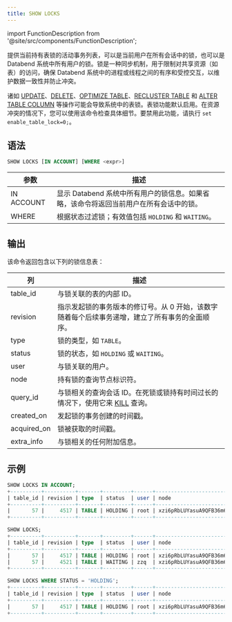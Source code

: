```yaml
---
title: SHOW LOCKS
---
```

import FunctionDescription from '@site/src/components/FunctionDescription';

<FunctionDescription description="引入或更新: v1.2.262"/>

提供当前持有表锁的活动事务列表，可以是当前用户在所有会话中的锁，也可以是 Databend 系统中所有用户的锁。锁是一种同步机制，用于限制对共享资源（如表）的访问，确保 Databend 系统中的进程或线程之间的有序和受控交互，以维护数据一致性并防止冲突。

诸如 [UPDATE](../../10-dml/dml-update.md)、[DELETE](../../10-dml/dml-delete-from.md)、[OPTIMIZE TABLE](../01-table/60-optimize-table.md)、[RECLUSTER TABLE](../06-clusterkey/dml-recluster-table.md) 和 [ALTER TABLE COLUMN](../01-table/90-alter-table-column.md) 等操作可能会导致系统中的表锁。表锁功能默认启用。在资源冲突的情况下，您可以使用该命令检查具体细节。要禁用此功能，请执行 `set enable_table_lock=0;`。

## 语法

```sql
SHOW LOCKS [IN ACCOUNT] [WHERE <expr>]
```

| 参数       | 描述                                                                                                                                |
|------------|-------------------------------------------------------------------------------------------------------------------------------------|
| IN ACCOUNT | 显示 Databend 系统中所有用户的锁信息。如果省略，该命令将返回当前用户在所有会话中的锁。 |
| WHERE      | 根据状态过滤锁；有效值包括 `HOLDING` 和 `WAITING`。                                                                                  |

## 输出

该命令返回包含以下列的锁信息表：

| 列          | 描述                                                                                                                                                                                                             |
|-------------|------------------------------------------------------------------------------------------------------------------------------------------------------------------------------------------------------------------|
| table_id    | 与锁关联的表的内部 ID。                                                                                                                                                                                          |
| revision    | 指示发起锁的事务版本的修订号。从 0 开始，该数字随着每个后续事务递增，建立了所有事务的全面顺序。                                                                                                                |
| type        | 锁的类型，如 `TABLE`。                                                                                                                                                                                           |
| status      | 锁的状态，如 `HOLDING` 或 `WAITING`。                                                                                                                                                                            |
| user        | 与锁关联的用户。                                                                                                                                                                                                |
| node        | 持有锁的查询节点标识符。                                                                                                                                                                                        |
| query_id    | 与锁相关的查询会话 ID。在死锁或锁持有时间过长的情况下，使用它来 [KILL](/sql/sql-commands/administration-cmds/kill) 查询。                                                                                         |
| created_on  | 发起锁的事务创建的时间戳。                                                                                                                                                                                      |
| acquired_on | 锁被获取的时间戳。                                                                                                                                                                                              |
| extra_info  | 与锁相关的任何附加信息。                                                                                                                                                                                        |

## 示例

```sql
SHOW LOCKS IN ACCOUNT;
+----------+----------+-------+---------+------+------------------------+--------------------------------------+----------------------------+----------------------------+------------+
| table_id | revision | type  | status  | user | node                   | query_id                             | created_on                 | acquired_on                | extra_info |
+----------+----------+-------+---------+------+------------------------+--------------------------------------+----------------------------+----------------------------+------------+
|       57 |     4517 | TABLE | HOLDING | root | xzi6pRbLUYasuA9QFB36m6 | d7989971-d5ec-4764-8e37-afe38ebc13e2 | 2023-12-13 09:56:47.295684 | 2023-12-13 09:56:47.310805 |            |
+----------+----------+-------+---------+------+------------------------+--------------------------------------+----------------------------+----------------------------+------------+

SHOW LOCKS;
+----------+----------+-------+---------+------+------------------------+--------------------------------------+----------------------------+----------------------------+------------+
| table_id | revision | type  | status  | user | node                   | query_id                             | created_on                 | acquired_on                | extra_info |
+----------+----------+-------+---------+------+------------------------+--------------------------------------+----------------------------+----------------------------+------------+
|       57 |     4517 | TABLE | HOLDING | root | xzi6pRbLUYasuA9QFB36m6 | d7989971-d5ec-4764-8e37-afe38ebc13e2 | 2023-12-13 09:56:47.295684 | 2023-12-13 09:56:47.310805 |            |
|       57 |     4521 | TABLE | WAITING | zzq  | xzi6pRbLUYasuA9QFB36m6 | 4bc78044-d4fc-4fe1-a5c5-ff6ab1e3e372 | 2023-12-13 09:56:48.419774 | NULL                       |            |
+----------+----------+-------+---------+------+------------------------+--------------------------------------+----------------------------+----------------------------+------------+

SHOW LOCKS WHERE STATUS = 'HOLDING';
+----------+----------+-------+---------+------+------------------------+--------------------------------------+----------------------------+----------------------------+------------+
| table_id | revision | type  | status  | user | node                   | query_id                             | created_on                 | acquired_on                | extra_info |
+----------+----------+-------+---------+------+------------------------+--------------------------------------+----------------------------+----------------------------+------------+
|       57 |     4517 | TABLE | HOLDING | root | xzi6pRbLUYasuA9QFB36m6 | d7989971-d5ec-4764-8e37-afe38ebc13e2 | 2023-12-13 09:56:47.295684 | 2023-12-13 09:56:47.310805 |            |
+----------+----------+-------+---------+------+------------------------+--------------------------------------+----------------------------+----------------------------+------------+
```